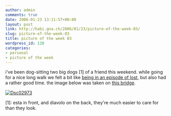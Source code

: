 ```yaml
---
author: admin
comments: true
date: 2006-01-23 13:11:57+00:00
layout: post
link: http://habi.gna.ch/2006/01/23/picture-of-the-week-03/
slug: picture-of-the-week-03
title: picture of the week 03
wordpress_id: 128
categories:
- personal
- picture of the week
---
```



i've been dog-sitting two big dogs [1] of a friend this weekend. while going for a nice long walk we felt a bit like [being in an episode of lost](http://flickr.com/photos/habi/89941729/), but also had a rather good time. the image below was taken on [this bridge](http://map.search.ch/g%C3%BCmmenen?x=492&y=-2436&z=512).



[![Dsc02973](http://habi.gna.ch/blog/images/DSC02973-tm.jpg)](http://habi.gna.ch/blog/images/DSC02973.jpg)



[1]: esta in front, and diavolo on the back, they're much easier to care for than they look.


